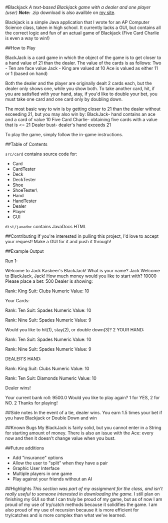 #Blackjack
*A text-based Blackjack game with a dealer and one player (user)*
***Note:*** .zip download is also availble on [my site](http://jackkasbeer.co).

Blackjack is a simple Java application that I wrote for an AP Computer Science class, taken in high school.  It currently lacks a GUI, but contains all the correct logic and fun of an actual game of Blackjack (Five Card Charlie is even a way to win!)

##How to Play

BlackJack is a card game in which the object of the game is to get closer to a hand value of 21 than the dealer.  The value of the cards is as follows:
Two - Ten are face value
Jack - King are valued at 10
Ace is valued as either 11 or 1 (based on hand)

Both the dealer and the player are originally dealt 2 cards each, but the dealer only shows one, while you show both.  To take another card, hit, if you are satisfied with your hand, stay, if you'd like to double your bet, you must take one card and one card only by doubling down.

The most basic way to win is by getting closer to 21 than the dealer without exceeding 21, but you may also win by:
BlackJack- hand contains an ace and a card of value 10
Five Card Charlie- obtaining five cards with a  value that is <= 21
Dealer bust- dealer's hand exceeds 21

To play the game, simply follow the in-game instructions.

##Table of Contents

`src/card` contains source code for:
- Card
- CardTester
- Deck
- DeckTester
- Shoe
- ShoeTester\
- Hand
- HandTester
- Dealer
- Player
- GUI

`dist/javadoc` contains JavaDocs HTML

##Contributing
If you're interested in pulling this project, I'd love to accept your request! Make a GUI for it and push it through!

##Example Output

Run 1:

Welcome to Jack Kasbeer's BlackJack!
What is your name?
Jack
Welcome to BlackJack, Jack!
How much money would you like to start with?
10000
Please place a bet:
500
Dealer is showing:

Rank: King
Suit: Clubs
Numeric Value: 10


Your Cards:

Rank: Ten
Suit: Spades
Numeric Value: 10

Rank: Nine
Suit: Spades
Numeric Value: 9

Would you like to hit(1), stay(2), or double down(3)?
2
YOUR HAND:

Rank: Ten
Suit: Spades
Numeric Value: 10

Rank: Nine
Suit: Spades
Numeric Value: 9

DEALER'S HAND:

Rank: King
Suit: Clubs
Numeric Value: 10

Rank: Ten
Suit: Diamonds
Numeric Value: 10

Dealer wins!

Your current bank roll: 9500.0
Would you like to play again? 1 for YES, 2 for NO.
2
Thanks for playing!

##Side notes
In the event of a tie, dealer wins.
You earn 1.5 times your bet if you have Blackjack or Double Down and win

##Known Bugs
My BlackJack is fairly solid, but you cannot enter in a String for starting amount of money.
There is also an issue with the Ace: every now and then it doesn't change value when you bust.

##Future additions
- Add "insurance" options
- Allow the user to "split" when they have a pair
- Graphic User Interface
- Multiple players in one game
- Play against your friends without an AI

##Highlights
*This section was part of my assignment for the class, and isn't really useful to someone interested in downloading the game.*
I still plan on finishing my GUI so that I can truly be proud of my game, but as of now I am proud of my use of try/catch methods because it solidifies the game.  I am also proud of my use of recursion because it is more efficient for try/catches and is more complex than what we've learned.
